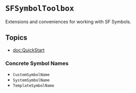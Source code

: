 # ``SFSymbolToolbox``

Extensions and conveniences for working with SF Symbols.


## Topics

- <doc:QuickStart>


### Concrete Symbol Names

- ``CustomSymbolName``
- ``SystemSymbolName``
- ``TemplateSymbolName``
